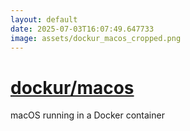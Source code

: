 ```yaml
---
layout: default
date: 2025-07-03T16:07:49.647733
image: assets/dockur_macos_cropped.png
---
```


# [dockur/macos](https://github.com/dockur/macos)

macOS running in a Docker container
